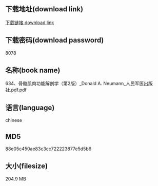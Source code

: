 ## 下载地址(download link)
[下载链接 download link](https://voluble-croquembouche-d321dc.netlify.app/?s=634%E3%80%81%E9%AA%A8%E9%AA%BC%E8%82%8C%E8%82%89%E5%8A%9F%E8%83%BD%E8%A7%A3%E5%89%96%E5%AD%A6%EF%BC%88%E7%AC%AC2%E7%89%88%EF%BC%89_Donald+A.+Neumann_%E4%BA%BA%E6%B0%91%E5%86%9B%E5%8C%BB%E5%87%BA%E7%89%88%E7%A4%BE.pdf)

## 下载密码(download password)
8078

## 名称(book name)
634、骨骼肌肉功能解剖学（第2版）_Donald A. Neumann_人民军医出版社.pdf.pdf

## 语言(language)
chinese

## MD5
88e05c450ae83c3cc722223877e5d5b6

## 大小(filesize)
204.9 MB

